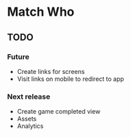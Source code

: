 # Match Who

## TODO

### Future

-   Create links for screens
-   Visit links on mobile to redirect to app

### Next release

-   Create game completed view
-   Assets
-   Analytics
